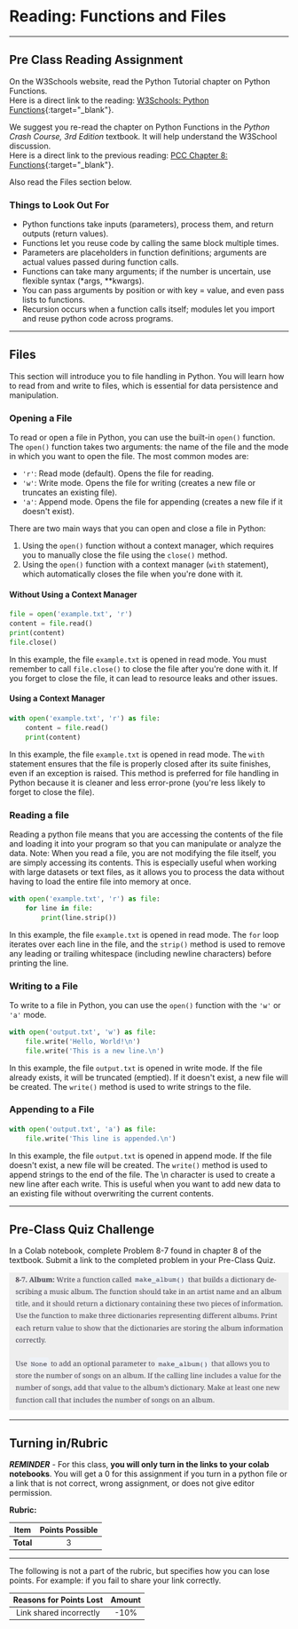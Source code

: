 #  Reading: Functions and Files

---

## Pre Class Reading Assignment

On the W3Schools website, read the Python Tutorial chapter on Python Functions. 
</br>Here is a direct link to the reading: [W3Schools: Python Functions](https://www.w3schools.com/python/python_functions.asp){:target="_blank"}.

We suggest you re-read the chapter on Python Functions in the _Python Crash Course, 3rd Edition_ textbook. It will help understand the W3School discussion.
</br>Here is a direct link to the previous reading: [PCC Chapter 8: Functions](https://learning.oreilly.com/library/view/python-crash-course/9781098156664/c08.xhtml){:target="_blank"}.

Also read the Files section below.

### Things to Look Out For
- Python functions take inputs (parameters), process them, and return outputs (return values).
- Functions let you reuse code by calling the same block multiple times. 
- Parameters are placeholders in function definitions; arguments are actual values passed during function calls.
- Functions can take many arguments; if the number is uncertain, use flexible syntax (*args, **kwargs).
- You can pass arguments by position or with key = value, and even pass lists to functions.
- Recursion occurs when a function calls itself; modules let you import and reuse python code across programs.

---

## Files 

This section will introduce you to file handling in Python. You will learn how to read from and write to files, which is essential for data persistence and manipulation.

### Opening a File

To read or open a file in Python, you can use the built-in `open()` function. The `open()` function takes two arguments: the name of the file and the mode in which you want to open the file. The most common modes are:
- `'r'`: Read mode (default). Opens the file for reading.
- `'w'`: Write mode. Opens the file for writing (creates a new file or truncates an existing file).
- `'a'`: Append mode. Opens the file for appending (creates a new file if it doesn't exist).

There are two main ways that you can open and close a file in Python:

1. Using the `open()` function without a context manager, which requires you to manually close the file using the `close()` method. 
2. Using the `open()` function with a context manager (`with` statement), which automatically closes the file when you're done with it.

#### Without Using a Context Manager

```python
file = open('example.txt', 'r')
content = file.read()
print(content)
file.close()
```

In this example, the file `example.txt` is opened in read mode. You must remember to call `file.close()` to close the file after you're done with it. If you forget to close the file, it can lead to resource leaks and other issues.

#### Using a Context Manager

```python
with open('example.txt', 'r') as file:
    content = file.read()
    print(content)
```

In this example, the file `example.txt` is opened in read mode. The `with` statement ensures that the file is properly closed after its suite finishes, even if an exception is raised. This method is preferred for file handling in Python because it is cleaner and less error-prone (you're less likely to forget to close the file).

### Reading a file 
Reading a python file means that you are accessing the contents of the file and loading it into your program so that you can manipulate or analyze the data. Note: When you read a file, you are not modifying the file itself, you are simply accessing its contents. This is especially useful when working with large datasets or text files, as it allows you to process the data without having to load the entire file into memory at once.

```python
with open('example.txt', 'r') as file:
    for line in file:
        print(line.strip())
```

In this example, the file `example.txt` is opened in read mode. The `for` loop iterates over each line in the file, and the `strip()` method is used to remove any leading or trailing whitespace (including newline characters) before printing the line.

### Writing to a File

To write to a file in Python, you can use the `open()` function with the `'w'` or `'a'` mode.

```python
with open('output.txt', 'w') as file:
    file.write('Hello, World!\n')
    file.write('This is a new line.\n')
```

In this example, the file `output.txt` is opened in write mode. If the file already exists, it will be truncated (emptied). If it doesn't exist, a new file will be created. The `write()` method is used to write strings to the file.

### Appending to a File

```python
with open('output.txt', 'a') as file:
    file.write('This line is appended.\n')
```

In this example, the file `output.txt` is opened in append mode. If the file doesn't exist, a new file will be created. The `write()` method is used to append strings to the end of the file. The \n character is used to create a new line after each write. This is useful when you want to add new data to an existing file without overwriting the current contents.

---

## Pre-Class Quiz Challenge
In a Colab notebook, complete Problem 8-7 found in chapter 8 of the textbook. Submit a link to the completed problem in your Pre-Class Quiz. 

![preclasschallenge.png](images/preclasschallenge.png)

---

## Turning in/Rubric

**_REMINDER_** - For this class, **you will only turn in the links to your colab notebooks**. You will get a 0 for this assignment if you turn in a python file or a link that is not correct, wrong assignment, or does not give editor permission.

**Rubric:**

|                      Item                      | Points Possible |
|:----------------------------------------------:|:---------------:|
| <div style="text-align: right">**Total**</div> |        3        |

---

The following is not a part of the rubric, but specifies how you can lose points. For example: if you fail to share your link correctly.

| **Reasons for Points Lost** |    **Amount**     |  
|:---------------------------:|:-----------------:|
|   Link shared incorrectly   |       -10%        |